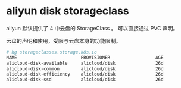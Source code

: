 # aliyun disk storageclass

aliyun 默认提供了 4 中云盘的 StorageClass 。 可以直接通过 PVC 声明。

云盘的声明和使用，受限与云盘本身的功能限制。

```bash
# kg storageclasses.storage.k8s.io
NAME                        PROVISIONER                 AGE
alicloud-disk-available     alicloud/disk               26d
alicloud-disk-common        alicloud/disk               26d
alicloud-disk-efficiency    alicloud/disk               26d
alicloud-disk-ssd           alicloud/disk               26d
```